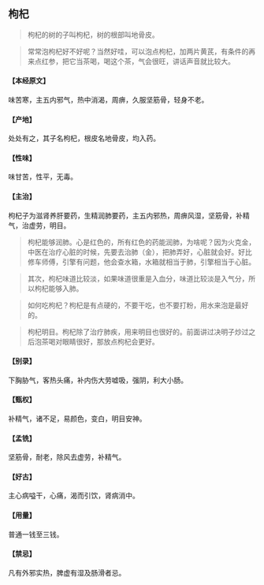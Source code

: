 ## 枸杞

> 枸杞的树的子叫枸杞，树的根部叫地骨皮。

> 常常泡枸杞好不好呢？当然好哇，可以泡点枸杞，加两片黄芪，有条件的再来点红参，把它当茶喝，喝这个茶，气会很旺，讲话声音就比较大。

#### 【本经原文】
味苦寒，主五内邪气，热中消渴，周痹，久服坚筋骨，轻身不老。
#### 【产地】
处处有之，其子名枸杞，根皮名地骨皮，均入药。
#### 【性味】
味甘苦，性平，无毒。
#### 【主治】
枸杞子为滋肾养肝要药，生精润肺要药，主五内邪热，周痹风湿，坚筋骨，补精气，治虚劳，明目。

> 枸杞能够润肺。心是红色的，所有红色的药能润肺，为啥呢？因为火克金，中医在治疗心脏的时候，先要去治肺（金），把肺弄好，心脏就会好。好比修车师傅，引擎有问题，他会查水箱，水箱就相当于肺，引擎相当于心脏。

> 其次，枸杞味道比较淡，如果味道很重是入血分，味道比较淡是入气分，所以枸杞能够入肺。

> 如何吃枸杞？枸杞是有点硬的，不要干吃，也不要打粉，用水来泡是最好的。

> 枸杞明目。枸杞除了治疗肺疾，用来明目也很好的。前面讲过决明子炒过之后泡茶喝对眼睛很好，那放点枸杞会更好。

#### 【别录】
下胸胁气，客热头痛，补内伤大劳嘘吸，强阴，利大小肠。
#### 【甄权】
补精气，诸不足，易颜色，变白，明目安神。
#### 【孟铣】
坚筋骨，耐老，除风去虚劳，补精气。
#### 【好古】
主心病嗌干，心痛，渴而引饮，肾病消中。
#### 【用量】
普通一钱至三钱。
#### 【禁忌】
凡有外邪实热，脾虚有湿及肠滑者忌。